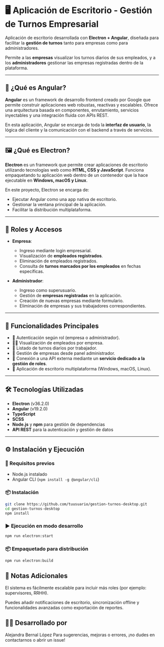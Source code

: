 # 🖥️ Aplicación de Escritorio - Gestión de Turnos Empresarial

Aplicación de escritorio desarrollada con **Electron + Angular**, diseñada para facilitar la **gestión de turnos** tanto para empresas como para administradores.  

Permite a las **empresas** visualizar los turnos diarios de sus empleados, y a los **administradores** gestionar las empresas registradas dentro de la plataforma.

---

## 🧠 ¿Qué es Angular?

**Angular** es un framework de desarrollo frontend creado por Google que permite construir aplicaciones web robustas, reactivas y escalables. Ofrece una arquitectura basada en componentes, enrutamiento, servicios inyectables y una integración fluida con APIs REST.

En esta aplicación, Angular se encarga de toda la **interfaz de usuario**, la lógica del cliente y la comunicación con el backend a través de servicios.

---

## 🖼️ ¿Qué es Electron?

**Electron** es un framework que permite crear aplicaciones de escritorio utilizando tecnologías web como **HTML, CSS y JavaScript**. Funciona empaquetando tu aplicación web dentro de un contenedor que la hace ejecutable en **Windows, macOS y Linux**.

En este proyecto, Electron se encarga de:

- Ejecutar Angular como una app nativa de escritorio.
- Gestionar la ventana principal de la aplicación.
- Facilitar la distribución multiplataforma.

---

## 🔐 Roles y Accesos

- **Empresa**:
  - Ingreso mediante login empresarial.
  - Visualización de **empleados registrados**.
  - Eliminación de empleados registrados.
  - Consulta de **turnos marcados por los empleados** en fechas específicas.
  
- **Administrador**:
  - Ingreso como superusuario.
  - Gestión de **empresas registradas** en la aplicación.
  - Creación de nuevas empresas mediante formulario.
  - Eliminación de empresas y sus trabajadores correspondientes.

---

## 🧩 Funcionalidades Principales

- 🔐 Autenticación según rol (empresa o administrador).
- 🧑‍💼 Visualización de empleados por empresa.
- 📅 Listado de turnos diarios por trabajador.
- 🏢 Gestión de empresas desde panel administrador.
- 🔗 Conexión a una API externa mediante un **servicio dedicado a la gestión de roles**.
- 💾 Aplicación de escritorio multiplataforma (Windows, macOS, Linux).

---
## 🛠️ Tecnologías Utilizadas

- **Electron** (v36.2.0)
- **Angular** (v19.2.0)
- **TypeScript**
- **SCSS**
- **Node.js** y **npm** para gestión de dependencias
- **API REST** para la autenticación y gestión de datos

---

## ⚙️ Instalación y Ejecución

### 🔧 Requisitos previos

- Node.js instalado
- Angular CLI (`npm install -g @angular/cli`)

### 📦 Instalación

```bash
git clone https://github.com/tuusuario/gestion-turnos-desktop.git
cd gestion-turnos-desktop
npm install
```

### ▶️ Ejecución en modo desarrollo
```bash
npm run electron:start
```
### 📦 Empaquetado para distribución
```bash
npm run electron:build
```

## 📌 Notas Adicionales
El sistema es fácilmente escalable para incluir más roles (por ejemplo: supervisores, RRHH).

Puedes añadir notificaciones de escritorio, sincronización offline y funcionalidades avanzadas como exportación de reportes.

## 🧑‍💻 Desarrollado por
Alejandra Bernal López
Para sugerencias, mejoras o errores, ¡no dudes en contactarnos o abrir un issue!
